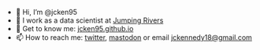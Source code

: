 - 👋 Hi, I’m @jcken95
- 👀 I work as a data scientist at [Jumping Rivers](https://jumpingrivers.com)
- 🤝 Get to know me: [jcken95.github.io](https://jcken95.github.io)
- 📫 How to reach me: [twitter](https://twitter.com/_jcken), [mastodon](https://qoto.org/@_jcken) or email <jckennedy18@gmail.com>

<!---
- 🌱 I’m currently learning how 
- 💞️ I’m looking to collaborate on ...
--->
<!---
jcken95/jcken95 is a ✨ special ✨ repository because its `README.md` (this file) appears on your GitHub profile.
You can click the Preview link to take a look at your changes.
--->
